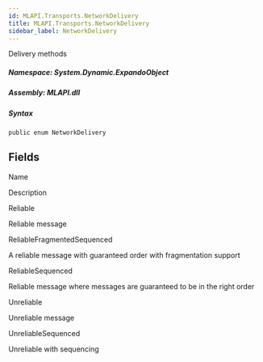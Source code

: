 ```yaml
---  
id: MLAPI.Transports.NetworkDelivery  
title: MLAPI.Transports.NetworkDelivery
sidebar_label: NetworkDelivery
---
```


<div class="markdown level0 summary">

Delivery methods

</div>

<div class="markdown level0 conceptual">

</div>

##### **Namespace**: System.Dynamic.ExpandoObject

##### **Assembly**: MLAPI.dll

##### Syntax

    public enum NetworkDelivery

## Fields

Name

Description

Reliable

Reliable message

ReliableFragmentedSequenced

A reliable message with guaranteed order with fragmentation support

ReliableSequenced

Reliable message where messages are guaranteed to be in the right order

Unreliable

Unreliable message

UnreliableSequenced

Unreliable with sequencing
